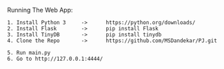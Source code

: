 Running The Web App:

	1. Install Python 3 	-> 		https://python.org/downloads/
	2. Install Flask 		-> 		pip install Flask
	3. Install TinyDB		-> 		pip install tinydb
	4. Clone the Repo		-> 		https://github.com/MSDandekar/PJ.git
	
	5. Run main.py
	6. Go to http://127.0.0.1:4444/
